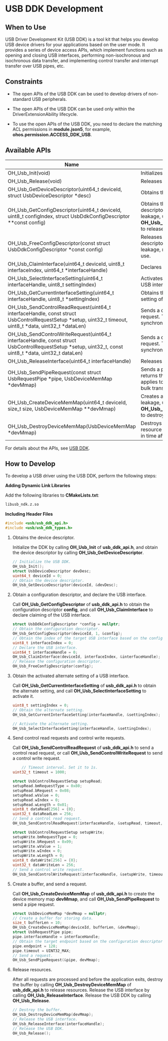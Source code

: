 # USB DDK Development

## When to Use

USB Driver Development Kit (USB DDK) is a tool kit that helps you develop USB device drivers for your applications based on the user mode. It provides a series of device access APIs, which implement functions such as opening and closing USB interfaces, performing non-isochronous and isochronous data transfer, and implementing control transfer and interrupt transfer over USB pipes, etc.

## Constraints

* The open APIs of the USB DDK can be used to develop drivers of non-standard USB peripherals.

* The open APIs of the USB DDK can be used only within the DriverExtensionAbility lifecycle.

* To use the open APIs of the USB DDK, you need to declare the matching ACL permissions in **module.json5**, for example, **ohos.permission.ACCESS_DDK_USB**.

## Available APIs

| Name| Description|
| -------- | -------- |
| OH_Usb_Init(void) | Initializes the DDK.|
| OH_Usb_Release(void) | Releases the DDK.|
| OH_Usb_GetDeviceDescriptor(uint64_t deviceId, struct UsbDeviceDescriptor *desc) | Obtains the device descriptor.|
| OH_Usb_GetConfigDescriptor(uint64_t deviceId, uint8_t configIndex, struct UsbDdkConfigDescriptor **const config) | Obtains the configuration descriptor. To avoid memory leakage, use **OH_Usb_FreeConfigDescriptor()** to release a descriptor after use.|
| OH_Usb_FreeConfigDescriptor(const struct UsbDdkConfigDescriptor *const config) | Releases a configuration descriptor. To avoid memory leakage, release a descriptor after use.|
| OH_Usb_ClaimInterface(uint64_t deviceId, uint8_t interfaceIndex, uint64_t *interfaceHandle) | Declares a USB interface.|
| OH_Usb_SelectInterfaceSetting(uint64_t interfaceHandle, uint8_t settingIndex) | Activates the alternate setting of a USB interface.|
| OH_Usb_GetCurrentInterfaceSetting(uint64_t interfaceHandle, uint8_t \*settingIndex) | Obtains the activated alternate setting of a USB interface.|
| OH_Usb_SendControlReadRequest(uint64_t interfaceHandle, const struct UsbControlRequestSetup \*setup, uint32_t timeout, uint8_t \*data, uint32_t \*dataLen) | Sends a control read transfer request. This API returns the result synchronously.|
| OH_Usb_SendControlWriteRequest(uint64_t interfaceHandle, const struct UsbControlRequestSetup \*setup, uint32_t, const uint8_t \*data, uint32_t dataLen) | Sends a control write transfer request. This API returns the result synchronously.|
| OH_Usb_ReleaseInterface(uint64_t interfaceHandle) | Releases a USB interface.|
| OH_Usb_SendPipeRequest(const struct UsbRequestPipe *pipe, UsbDeviceMemMap *devMmap) | Sends a pipe request. This API returns the result synchronously. It applies to interrupt transfer and bulk transfer.|
| OH_Usb_CreateDeviceMemMap(uint64_t deviceId, size_t size, UsbDeviceMemMap **devMmap) | Creates a buffer. To avoid memory leakage, use **OH_Usb_DestroyDeviceMemMap()** to destroy a buffer after use.|
| OH_Usb_DestroyDeviceMemMap(UsbDeviceMemMap *devMmap) | Destroys a buffer. To avoid resource leakage, destroy a buffer in time after use.|

For details about the APIs, see [USB DDK](../reference/apis-driverdevelopment-kit/_usb_ddk.md).

## How to Develop

To develop a USB driver using the USB DDK, perform the following steps:

**Adding Dynamic Link Libraries**

Add the following libraries to **CMakeLists.txt**:
```txt
libusb_ndk.z.so
```

**Including Header Files**
```c++
#include <usb/usb_ddk_api.h>
#include <usb/usb_ddk_types.h>
```

1. Obtains the device descriptor.

    Initialize the DDK by calling **OH_Usb_Init** of **usb_ddk_api.h**, and obtain the device descriptor by calling **OH_Usb_GetDeviceDescriptor**.

    ```c++
    // Initialize the USB DDK.
    OH_Usb_Init();
    struct UsbDeviceDescriptor devDesc;
    uint64_t deviceId = 0;
    // Obtain the device descriptor.
    OH_Usb_GetDeviceDescriptor(deviceId, &devDesc);
    ```

2. Obtain a configuration descriptor, and declare the USB interface.
    
    Call **OH_Usb_GetConfigDescriptor** of **usb_ddk_api.h** to obtain the configuration descriptor **config**, and call **OH_Usb_ClaimInterface** to declare claiming of the USB interface.

    ```c++
    struct UsbDdkConfigDescriptor *config = nullptr;
    // Obtain the configuration descriptor.
    OH_Usb_GetConfigDescriptor(deviceId, 1, &config);
    // Obtain the index of the target USB interface based on the configuration descriptor.
    uint8_t interfaceIndex = 0;
    // Declare the USB interface.
    uint64_t interfaceHandle = 0;
    OH_Usb_ClaimInterface(deviceId, interfaceIndex, &interfaceHandle);
    // Release the configuration descriptor.
    OH_Usb_FreeConfigDescriptor(config);
    ```
3. Obtain the activated alternate setting of a USB interface.

    Call **OH_Usb_GetCurrentInterfaceSetting** of **usb_ddk_api.h** to obtain the alternate setting, and call **OH_Usb_SelectInterfaceSetting** to activate it.

    ```c++
    uint8_t settingIndex = 0;
    // Obtain the alternate setting.
    OH_Usb_GetCurrentInterfaceSetting(interfaceHandle, &settingIndex);

    // Activate the alternate setting.
    OH_Usb_SelectInterfaceSetting(interfaceHandle, &settingIndex);
    ```
4. Send control read requests and control write requests.

    Call **OH_Usb_SendControlReadRequest** of **usb_ddk_api.h** to send a control read request, or call **OH_Usb_SendControlWriteRequest** to send a control write request.

    ```c++
        // Timeout interval. Set it to 1s.
    uint32_t timeout = 1000;

    struct UsbControlRequestSetup setupRead;
    setupRead.bmRequestType	= 0x80;
    setupRead.bRequest = 0x08;
    setupRead.wValue = 0;
    setupRead.wIndex = 0;
    setupRead.wLength = 0x01;
    uint8_t dataRead[256] = {0};
    uint32_t dataReadLen = 256;
    // Send a control read request.
    OH_Usb_SendControlReadRequest(interfaceHandle, &setupRead, timeout, dataRead, &dataReadLen);

    struct UsbControlRequestSetup setupWrite;
    setupWrite.bmRequestType = 0;
    setupWrite.bRequest = 0x09;
    setupWrite.wValue = 1;
    setupWrite.wIndex = 0;
    setupWrite.wLength = 0;
    uint8_t dataWrite[256] = {0};
    uint32_t dataWriteLen = 256;
    // Send a control write request.
    OH_Usb_SendControlWriteRequest(interfaceHandle, &setupWrite, timeout, dataWrite, &dataWriteLen);
    ```

5. Create a buffer, and send a request.

    Call **OH_Usb_CreateDeviceMemMap** of **usb_ddk_api.h** to create the device memory map **devMmap**, and call **OH_Usb_SendPipeRequest** to send a pipe request.

    ```c++
    struct UsbDeviceMemMap *devMmap = nullptr;
    // Create a buffer for storing data.
    size_t bufferLen = 10;
    OH_Usb_CreateDeviceMemMap(deviceId, bufferLen, &devMmap);
    struct UsbRequestPipe pipe;
    pipe.interfaceHandle = interfaceHandle;
    // Obtain the target endpoint based on the configuration descriptor.
    pipe.endpoint = 128;
    pipe.timeout = UINT32_MAX;
    // Send a request.
    OH_Usb_SendPipeRequest(&pipe, devMmap);
    ```

6. Release resources.

    After all requests are processed and before the application exits, destroy the buffer by calling **OH_Usb_DestroyDeviceMemMap** of **usb_ddk_api.h** to release resources. Release the USB interface by calling **OH_Usb_ReleaseInterface**. Release the USB DDK by calling **OH_Usb_Release**.

    ```c++
    // Destroy the buffer.
    OH_Usb_DestroyDeviceMemMap(devMmap);
    // Release the USB interface.
    OH_Usb_ReleaseInterface(interfaceHandle);
    // Release the USB DDK.
    OH_Usb_Release();
    ```
